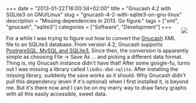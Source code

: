+++
date = "2013-01-22T16:00:34+02:00"
title = "Gnucash 4.2 with SQLite3 on GNU/Linux"
slug = "gnucash-4-2-with-sqlite3-on-gnu-linux"
description = "Missing dependencies in 2013. Go figure."
tags = ["xml", "gnucash", "sqlite3"]
categories = ["Software", "Development"]
+++
<img src="http://i.imgur.com/EWJjCjD.png" style="float:right;padding:10px;" unselectable="on">

For a while I was trying to figure out how to convert the <a href="http://gnucash.org/">Gnucash</a>  XML file to an SQLite3 database. From version 4.2, Gnucash supports <a href="http://wiki.gnucash.org/wiki/FAQ#Q:_Is_the_Postgres_DB_.2F_SQL_backend_supported.3F">PostrgreSQL, MySQL and SQLite3.</a> Since then, the conversion is apparently simple as choosing File -> Save As ... and picking a different data format. Thing is, my Gnucash instance didn't have that! After some google-fu, turns out I was missing a library called <code>libdbi-dbd-sqlite</code>. After installing the missing library, suddenly the save works as it should. Why Gnucash didn't pull this dependency (even if it's optional) when I first installed it, is beyond me. But it's there now and I can be on my marry way to draw fancy graphs with all this easily accessible, sweet data.
